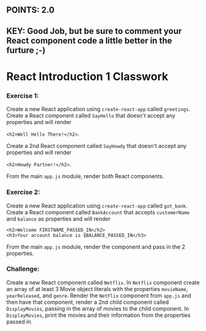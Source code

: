 ## POINTS: 2.0
## KEY: Good Job, but be sure to comment your React component code a little better in the furture ;-)

# React Introduction 1 Classwork

### Exercise 1:
Create a new React application using ```create-react-app``` called ```greetings```. Create a React component called ```SayHello``` that doesn't accept any properties and will render 

```<h2>Well Hello There!</h2>```. 

Create a 2nd React component called ```SayHowdy``` that doesn't accept any properties and will render 

```<h2>Howdy Partner!</h2>```. 

From the main ```app.js``` module, render both React components.

### Exercise 2:
Create a new React application using ```create-react-app``` called ```got_bank```. Create a React component called ```BankAccount``` that accepts ```customerName``` and ```balance``` as properties and will render 
```
<h2>Welcome FIRSTNAME_PASSED_IN</h2> 
<h3>Your account balance is $BALANCE_PASSED_IN</h3>
``` 

From the main ```app.js``` module, render the component and pass in the 2 properties. 

### Challenge:
Create a new React component called ```Netflix```. In ```Netflix``` component create an array of at least 3 Movie object literals with the properties ```movieName```, ```yearReleased```, and ```genre```. Render the ```NetFlix``` component from ```app.js``` and then have that component, render a 2nd child component called ```DisplayMovies```, passing in the array of movies to the child component. In ```DisplayMovies```, print the movies and their information from the properties passed in.
